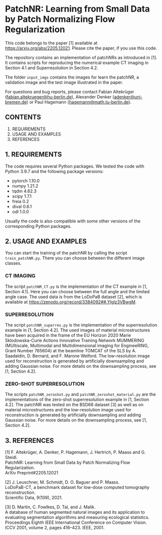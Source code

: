 # PatchNR: Learning from Small Data by Patch Normalizing Flow Regularization

This code belongs to the paper [1] available at https://arxiv.org/abs/2205.12021. Please cite the paper, if you use this code.

The repository contains an implementation of patchNRs as introduced in [1]. It contains scripts for reproducing the numerical example CT imaging in Section 4.1 and Superresolution in Section 4.2.

The folder `input_imgs` contains the images for learn the patchNR, a validation image and the test image illustrated in the paper.

For questions and bug reports, please contact Fabian Altekrüger (fabian.altekrueger@hu-berlin.de), Alexander Denker (adenker@uni-bremen.de) or Paul Hagemann (hagemann@math.tu-berlin.de).

## CONTENTS

1. REQUIREMENTS  
2. USAGE AND EXAMPLES
3. REFERENCES

## 1. REQUIREMENTS

The code requires several Python packages. We tested the code with Python 3.9.7 and the following package versions:

- pytorch 1.10.0
- numpy 1.21.2
- tqdm 4.62.3
- scipy 1.7.1
- freia 0.2
- dival 0.6.1
- odl 1.0.0

Usually the code is also compatible with some other versions of the corresponding Python packages.

## 2. USAGE AND EXAMPLES

You can start the training of the patchNR by calling the script `train_patchNR.py`. There you can choose between the different image classes. 

### CT IMAGING

The script `patchNR_CT.py` is the implementation of the CT example in [1, Section 4.1]. Here you can choose between the full angle and the limited angle case. The used data is from the LoDoPaB dataset [2], which is available at https://zenodo.org/record/3384092##.Ylglz3VBwgM.

### SUPERRESOLUTION

The script `patchNR_superres.py` is the implementation of the superresolution example in [1, Section 4.2]. The used images of material microstructures have been acquired in the frame of the EU Horizon 2020 Marie Sklodowska-Curie Actions Innovative Training Network MUMMERING (MUltiscale, Multimodal and Multidimensional imaging for EngineeRING, Grant Number 765604) at the beamline TOMCAT of the SLS by A. Saadaldin, D. Bernard, and F. Marone Welford. The low-resolution image used for reconstruction is generated by artificially downsampling and adding Gaussian noise. For more details on the downsampling process, see [1, Section 4.2]. 

### ZERO-SHOT SUPERRESOLUTION

The scripts `patchNR_zeroshot.py` and `patchNR_zeroshot_material.py` are the implementations of the zero-shot superresolution example in [1, Section 4.2]. The patchNR was tested on the BSD68 dataset [3] as well as on material microstructures and the low-resolution image used for reconstruction is generated by artificially downsampling and adding Gaussian noise. For more details on the downsampling process, see [1, Section 4.2]. 

## 3. REFERENCES

[1] F. Altekrüger, A. Denker, P. Hagemann, J. Hertrich, P. Maass and G. Steidl.  
PatchNR: Learning from Small Data by Patch Normalizing Flow Regularization.   
ArXiv Preprint#2205.12021

[2] J. Leuschner, M. Schmidt, D. O. Baguer and P. Maass.  
LoDoPaB-CT, a benchmark dataset for low-dose computed tomography reconstruction.  
Scientific Data, 9(109), 2021.

[3] D. Martin, C. Fowlkes, D. Tal, and J. Malik.  
A database of human segmented natural images and its application to evaluating segmentation algorithms and measuring ecological statistics.  
Proceedings Eighth IEEE International Conference on Computer Vision. ICCV 2001, volume 2, pages 416–423. IEEE, 2001.
